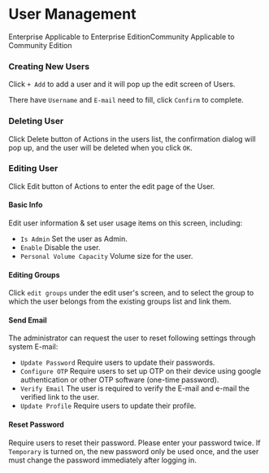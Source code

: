 # User Management

Enterprise Applicable to Enterprise EditionCommunity Applicable to Community Edition

### Creating New Users

Click `+ Add` to add a user and it will pop up the edit screen of Users.

There have `Username` and `E-mail` need to fill, click `Confirm` to complete.

### Deleting User

Click Delete button of Actions in the users list, the confirmation dialog will pop up, and the user will be deleted when you click `OK`.

### Editing User

Click Edit button of Actions to enter the edit page of the User.

#### Basic Info

Edit user information & set user usage items on this screen, including:

* `Is Admin` Set the user as Admin.
* `Enable` Disable the user.
* `Personal Volume Capacity` Volume size for the user.

#### Editing Groups

Click `edit groups` under the edit user's screen, and to select the group to which the user belongs from the existing groups list and link them.

#### Send Email

The administrator can request the user to reset following settings through system E-mail:

* `Update Password` Require users to update their passwords.
* `Configure OTP` Require users to set up OTP on their device using google authentication or other OTP software (one-time password).
* `Verify Email` The user is required to verify the E-mail and e-mail the verified link to the user.
* `Update Profile` Require users to update their profile.

#### Reset Password

Require users to reset their password. Please enter your password twice. If `Temporary` is turned on, the new password only be used once, and the user must change the password immediately after logging in.
